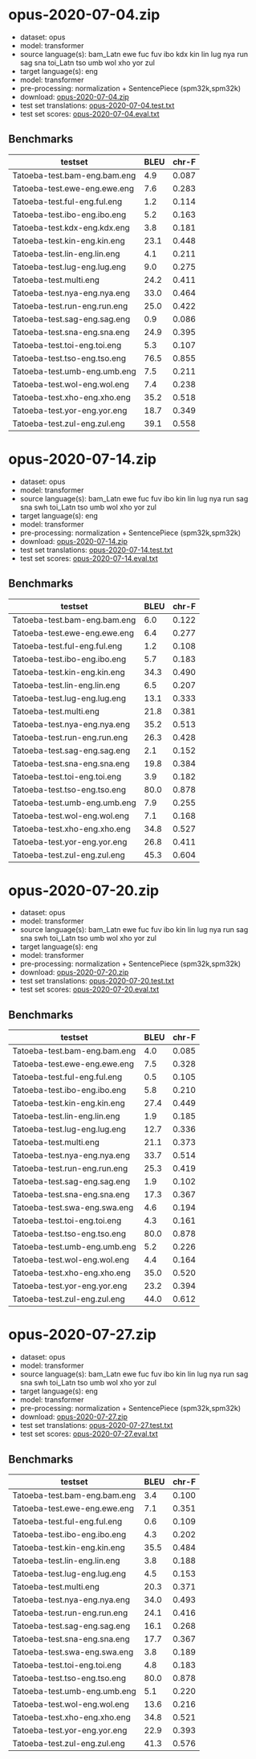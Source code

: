# opus-2020-07-04.zip

* dataset: opus
* model: transformer
* source language(s): bam_Latn ewe fuc fuv ibo kdx kin lin lug nya run sag sna toi_Latn tso umb wol xho yor zul
* target language(s): eng
* model: transformer
* pre-processing: normalization + SentencePiece (spm32k,spm32k)
* download: [opus-2020-07-04.zip](https://object.pouta.csc.fi/Tatoeba-MT-models/nic-eng/opus-2020-07-04.zip)
* test set translations: [opus-2020-07-04.test.txt](https://object.pouta.csc.fi/Tatoeba-MT-models/nic-eng/opus-2020-07-04.test.txt)
* test set scores: [opus-2020-07-04.eval.txt](https://object.pouta.csc.fi/Tatoeba-MT-models/nic-eng/opus-2020-07-04.eval.txt)

## Benchmarks

| testset               | BLEU  | chr-F |
|-----------------------|-------|-------|
| Tatoeba-test.bam-eng.bam.eng 	| 4.9 	| 0.087 |
| Tatoeba-test.ewe-eng.ewe.eng 	| 7.6 	| 0.283 |
| Tatoeba-test.ful-eng.ful.eng 	| 1.2 	| 0.114 |
| Tatoeba-test.ibo-eng.ibo.eng 	| 5.2 	| 0.163 |
| Tatoeba-test.kdx-eng.kdx.eng 	| 3.8 	| 0.181 |
| Tatoeba-test.kin-eng.kin.eng 	| 23.1 	| 0.448 |
| Tatoeba-test.lin-eng.lin.eng 	| 4.1 	| 0.211 |
| Tatoeba-test.lug-eng.lug.eng 	| 9.0 	| 0.275 |
| Tatoeba-test.multi.eng 	| 24.2 	| 0.411 |
| Tatoeba-test.nya-eng.nya.eng 	| 33.0 	| 0.464 |
| Tatoeba-test.run-eng.run.eng 	| 25.0 	| 0.422 |
| Tatoeba-test.sag-eng.sag.eng 	| 0.9 	| 0.086 |
| Tatoeba-test.sna-eng.sna.eng 	| 24.9 	| 0.395 |
| Tatoeba-test.toi-eng.toi.eng 	| 5.3 	| 0.107 |
| Tatoeba-test.tso-eng.tso.eng 	| 76.5 	| 0.855 |
| Tatoeba-test.umb-eng.umb.eng 	| 7.5 	| 0.211 |
| Tatoeba-test.wol-eng.wol.eng 	| 7.4 	| 0.238 |
| Tatoeba-test.xho-eng.xho.eng 	| 35.2 	| 0.518 |
| Tatoeba-test.yor-eng.yor.eng 	| 18.7 	| 0.349 |
| Tatoeba-test.zul-eng.zul.eng 	| 39.1 	| 0.558 |

# opus-2020-07-14.zip

* dataset: opus
* model: transformer
* source language(s): bam_Latn ewe fuc fuv ibo kin lin lug nya run sag sna swh toi_Latn tso umb wol xho yor zul
* target language(s): eng
* model: transformer
* pre-processing: normalization + SentencePiece (spm32k,spm32k)
* download: [opus-2020-07-14.zip](https://object.pouta.csc.fi/Tatoeba-MT-models/nic-eng/opus-2020-07-14.zip)
* test set translations: [opus-2020-07-14.test.txt](https://object.pouta.csc.fi/Tatoeba-MT-models/nic-eng/opus-2020-07-14.test.txt)
* test set scores: [opus-2020-07-14.eval.txt](https://object.pouta.csc.fi/Tatoeba-MT-models/nic-eng/opus-2020-07-14.eval.txt)

## Benchmarks

| testset               | BLEU  | chr-F |
|-----------------------|-------|-------|
| Tatoeba-test.bam-eng.bam.eng 	| 6.0 	| 0.122 |
| Tatoeba-test.ewe-eng.ewe.eng 	| 6.4 	| 0.277 |
| Tatoeba-test.ful-eng.ful.eng 	| 1.2 	| 0.108 |
| Tatoeba-test.ibo-eng.ibo.eng 	| 5.7 	| 0.183 |
| Tatoeba-test.kin-eng.kin.eng 	| 34.3 	| 0.490 |
| Tatoeba-test.lin-eng.lin.eng 	| 6.5 	| 0.207 |
| Tatoeba-test.lug-eng.lug.eng 	| 13.1 	| 0.333 |
| Tatoeba-test.multi.eng 	| 21.8 	| 0.381 |
| Tatoeba-test.nya-eng.nya.eng 	| 35.2 	| 0.513 |
| Tatoeba-test.run-eng.run.eng 	| 26.3 	| 0.428 |
| Tatoeba-test.sag-eng.sag.eng 	| 2.1 	| 0.152 |
| Tatoeba-test.sna-eng.sna.eng 	| 19.8 	| 0.384 |
| Tatoeba-test.toi-eng.toi.eng 	| 3.9 	| 0.182 |
| Tatoeba-test.tso-eng.tso.eng 	| 80.0 	| 0.878 |
| Tatoeba-test.umb-eng.umb.eng 	| 7.9 	| 0.255 |
| Tatoeba-test.wol-eng.wol.eng 	| 7.1 	| 0.168 |
| Tatoeba-test.xho-eng.xho.eng 	| 34.8 	| 0.527 |
| Tatoeba-test.yor-eng.yor.eng 	| 26.8 	| 0.411 |
| Tatoeba-test.zul-eng.zul.eng 	| 45.3 	| 0.604 |

# opus-2020-07-20.zip

* dataset: opus
* model: transformer
* source language(s): bam_Latn ewe fuc fuv ibo kin lin lug nya run sag sna swh toi_Latn tso umb wol xho yor zul
* target language(s): eng
* model: transformer
* pre-processing: normalization + SentencePiece (spm32k,spm32k)
* download: [opus-2020-07-20.zip](https://object.pouta.csc.fi/Tatoeba-MT-models/nic-eng/opus-2020-07-20.zip)
* test set translations: [opus-2020-07-20.test.txt](https://object.pouta.csc.fi/Tatoeba-MT-models/nic-eng/opus-2020-07-20.test.txt)
* test set scores: [opus-2020-07-20.eval.txt](https://object.pouta.csc.fi/Tatoeba-MT-models/nic-eng/opus-2020-07-20.eval.txt)

## Benchmarks

| testset               | BLEU  | chr-F |
|-----------------------|-------|-------|
| Tatoeba-test.bam-eng.bam.eng 	| 4.0 	| 0.085 |
| Tatoeba-test.ewe-eng.ewe.eng 	| 7.5 	| 0.328 |
| Tatoeba-test.ful-eng.ful.eng 	| 0.5 	| 0.105 |
| Tatoeba-test.ibo-eng.ibo.eng 	| 5.8 	| 0.210 |
| Tatoeba-test.kin-eng.kin.eng 	| 27.4 	| 0.449 |
| Tatoeba-test.lin-eng.lin.eng 	| 1.9 	| 0.185 |
| Tatoeba-test.lug-eng.lug.eng 	| 12.7 	| 0.336 |
| Tatoeba-test.multi.eng 	| 21.1 	| 0.373 |
| Tatoeba-test.nya-eng.nya.eng 	| 33.7 	| 0.514 |
| Tatoeba-test.run-eng.run.eng 	| 25.3 	| 0.419 |
| Tatoeba-test.sag-eng.sag.eng 	| 1.9 	| 0.102 |
| Tatoeba-test.sna-eng.sna.eng 	| 17.3 	| 0.367 |
| Tatoeba-test.swa-eng.swa.eng 	| 4.6 	| 0.194 |
| Tatoeba-test.toi-eng.toi.eng 	| 4.3 	| 0.161 |
| Tatoeba-test.tso-eng.tso.eng 	| 80.0 	| 0.878 |
| Tatoeba-test.umb-eng.umb.eng 	| 5.2 	| 0.226 |
| Tatoeba-test.wol-eng.wol.eng 	| 4.4 	| 0.164 |
| Tatoeba-test.xho-eng.xho.eng 	| 35.0 	| 0.520 |
| Tatoeba-test.yor-eng.yor.eng 	| 23.2 	| 0.394 |
| Tatoeba-test.zul-eng.zul.eng 	| 44.0 	| 0.612 |

# opus-2020-07-27.zip

* dataset: opus
* model: transformer
* source language(s): bam_Latn ewe fuc fuv ibo kin lin lug nya run sag sna swh toi_Latn tso umb wol xho yor zul
* target language(s): eng
* model: transformer
* pre-processing: normalization + SentencePiece (spm32k,spm32k)
* download: [opus-2020-07-27.zip](https://object.pouta.csc.fi/Tatoeba-MT-models/nic-eng/opus-2020-07-27.zip)
* test set translations: [opus-2020-07-27.test.txt](https://object.pouta.csc.fi/Tatoeba-MT-models/nic-eng/opus-2020-07-27.test.txt)
* test set scores: [opus-2020-07-27.eval.txt](https://object.pouta.csc.fi/Tatoeba-MT-models/nic-eng/opus-2020-07-27.eval.txt)

## Benchmarks

| testset               | BLEU  | chr-F |
|-----------------------|-------|-------|
| Tatoeba-test.bam-eng.bam.eng 	| 3.4 	| 0.100 |
| Tatoeba-test.ewe-eng.ewe.eng 	| 7.1 	| 0.351 |
| Tatoeba-test.ful-eng.ful.eng 	| 0.6 	| 0.109 |
| Tatoeba-test.ibo-eng.ibo.eng 	| 4.3 	| 0.202 |
| Tatoeba-test.kin-eng.kin.eng 	| 35.5 	| 0.484 |
| Tatoeba-test.lin-eng.lin.eng 	| 3.8 	| 0.188 |
| Tatoeba-test.lug-eng.lug.eng 	| 4.5 	| 0.153 |
| Tatoeba-test.multi.eng 	| 20.3 	| 0.371 |
| Tatoeba-test.nya-eng.nya.eng 	| 34.0 	| 0.493 |
| Tatoeba-test.run-eng.run.eng 	| 24.1 	| 0.416 |
| Tatoeba-test.sag-eng.sag.eng 	| 16.1 	| 0.268 |
| Tatoeba-test.sna-eng.sna.eng 	| 17.7 	| 0.367 |
| Tatoeba-test.swa-eng.swa.eng 	| 3.8 	| 0.189 |
| Tatoeba-test.toi-eng.toi.eng 	| 4.8 	| 0.183 |
| Tatoeba-test.tso-eng.tso.eng 	| 80.0 	| 0.878 |
| Tatoeba-test.umb-eng.umb.eng 	| 5.1 	| 0.220 |
| Tatoeba-test.wol-eng.wol.eng 	| 13.6 	| 0.216 |
| Tatoeba-test.xho-eng.xho.eng 	| 34.8 	| 0.521 |
| Tatoeba-test.yor-eng.yor.eng 	| 22.9 	| 0.393 |
| Tatoeba-test.zul-eng.zul.eng 	| 41.3 	| 0.576 |

